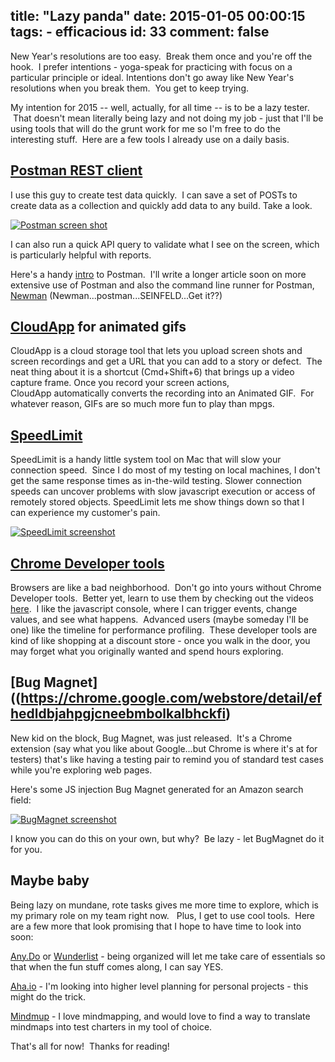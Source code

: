 title: "Lazy panda"
date: 2015-01-05 00:00:15
tags:
	- efficacious
id: 33
comment: false
---

New Year's resolutions are too easy.  Break them once and you're off the hook.  I prefer intentions - yoga-speak for practicing with focus on a particular principle or ideal. Intentions don't go away like New Year's resolutions when you break them.  You get to keep trying.

My intention for 2015 -- well, actually, for all time -- is to be a lazy tester.  That doesn't mean literally being lazy and not doing my job - just that I'll be using tools that will do the grunt work for me so I'm free to do the interesting stuff.  Here are a few tools I already use on a daily basis.

## [Postman REST client](https://chrome.google.com/webstore/detail/postman-rest-client/fdmmgilgnpjigdojojpjoooidkmcomcm?hl=en-US "Postman Rest client")

I use this guy to create test data quickly.  I can save a set of POSTs to create data as a collection and quickly add data to any build. Take a look.

[![Postman screen shot](postman.png)](postman.png)

I can also run a quick API query to validate what I see on the screen, which is particularly helpful with reports.

Here's a handy [intro](http://www.slideshare.net/postmanclient/40-tips-to-use-postman-more-efficiently-42672890 "intro") to Postman.  I'll write a longer article soon on more extensive use of Postman and also the command line runner for Postman, [Newman](https://github.com/a85/Newman) (Newman...postman...SEINFELD...Get it??)

## [CloudApp](https://www.getcloudapp.com/) for animated gifs

CloudApp is a cloud storage tool that lets you upload screen shots and screen recordings and get a URL that you can add to a story or defect.  The neat thing about it is a shortcut (Cmd+Shift+6) that brings up a video capture frame. Once you record your screen actions, CloudApp automatically converts the recording into an Animated GIF.  For whatever reason, GIFs are so much more fun to play than mpgs.

## [SpeedLimit](http://mac.softpedia.com/get/Network-Admin/SpeedLimit.shtml)

SpeedLimit is a handy little system tool on Mac that will slow your connection speed.  Since I do most of my testing on local machines, I don't get the same response times as in-the-wild testing. Slower connection speeds can uncover problems with slow javascript execution or access of remotely stored objects. SpeedLimit lets me show things down so that I can experience my customer's pain.

[![SpeedLimit screenshot](speedlimit.png)](speedlimit.png)

## [Chrome Developer tools](https://developer.chrome.com/devtools)

Browsers are like a bad neighborhood.  Don't go into yours without Chrome Developer tools.  Better yet, learn to use them by checking out the videos [here](https://developer.chrome.com/devtools/docs/videos "how to videos").  I like the javascript console, where I can trigger events, change values, and see what happens.  Advanced users (maybe someday I'll be one) like the timeline for performance profiling.  These developer tools are kind of like shopping at a discount store - once you walk in the door, you may forget what you originally wanted and spend hours exploring.

## [Bug Magnet]((https://chrome.google.com/webstore/detail/efhedldbjahpgjcneebmbolkalbhckfi)

New kid on the block, Bug Magnet, was just released.  It's a Chrome extension (say what you like about Google...but Chrome is where it's at for testers) that's like having a testing pair to remind you of standard test cases while you're exploring web pages.

Here's some JS injection Bug Magnet generated for an Amazon search field:

[![BugMagnet screenshot](bugmagnet.png)](bugmagnet.png)

I know you can do this on your own, but why?  Be lazy - let BugMagnet do it for you.

## Maybe baby

Being lazy on mundane, rote tasks gives me more time to explore, which is my primary role on my team right now.   Plus, I get to use cool tools.  Here are a few more that look promising that I hope to have time to look into soon:

[Any.Do](http://www.any.do/) or [Wunderlist](https://www.wunderlist.com/) - being organized will let me take care of essentials so that when the fun stuff comes along, I can say YES.

[Aha.io](http://www.aha.io/) - I'm looking into higher level planning for personal projects - this might do the trick.

[Mindmup](https://www.mindmup.com/#m:new) - I love mindmapping, and would love to find a way to translate mindmaps into test charters in my tool of choice.

That's all for now!  Thanks for reading!

&nbsp;

&nbsp;

